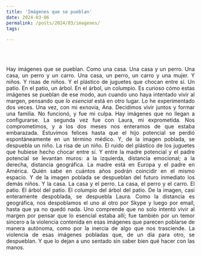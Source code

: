 ```yaml
---
title: 'Imágenes que se pueblan'
date: 2024-03-06
permalink: /posts/2024/03/imagenes/
tags:
 
---
```



<div style="text-align: justify;"><br>

<br>Hay imágenes que se pueblan. Como una casa. Una casa y un perro. Una casa, un perro y un carro. Una casa, un perro, un carro y una mujer. Y niños. Y risas de niños. Y el plástico de juguetes que chocan entre sí. Un patio. En el patio, un árbol. En el árbol, un columpio. Es curioso cómo estas imágenes se pueblan de ese modo, aun cuando uno haya intentado vivir al margen, pensando que <em>lo esencial</em> está en otro lugar. Lo he experimentado dos veces. Una vez, con mi exnovia, Ana. Decidimos vivir juntos y formar una familia. No funcionó, y fue mi culpa. Hay imágenes que no llegan a configurarse. La segunda vez fue con Laura, mi exprometida. Nos comprometimos, y a los dos meses nos enteramos de que estaba embarazada. Estuvimos felices hasta que el hijo potencial se perdió espontáneamente en un término médico. Y, de la imagen poblada, se despuebla un niño. La risa de un niño. El ruido del plástico de los juguetes que hubiese hecho chocar entre sí. Y entre la madre potencial y el padre potencial se levantan muros: a la izquierda, distancia emocional; a la derecha, distancia geográfica. La madre está en Europa y el padre en América. Quién sabe en cuántos años podrán coincidir en el mismo espacio. Y de la imagen poblada se despueblan del futuro inmediato los demás niños. Y la casa. La casa y el perro. La casa, el perro y el carro. El patio. El árbol del patio. El columpio del árbol del patio. De la imagen, casi enteramente despoblada, se despuebla Laura. Como la distancia es geográfica, nos despoblamos el uno al otro por Skype y luego por email, hasta que ya no quedó nada. Uno comprende que no solo intentó vivir al margen por pensar que lo esencial estaba allí; fue también por un temor sincero a la violencia contenida en esas imágenes que parecen poblarse de manera autónoma, como por la inercia de algo que nos trasciende. La violencia de esas imágenes pobladas que, de un día para otro, se despueblan. Y que lo dejan a uno sentado sin saber bien qué hacer con las manos.<br><br>
</div>
